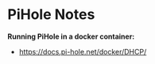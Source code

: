 PiHole Notes
============

__Running PiHole in a docker container:__

- https://docs.pi-hole.net/docker/DHCP/
